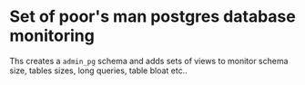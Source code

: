 # Set of poor's man postgres database monitoring

Ths creates a `admin_pg` schema and adds sets of views to monitor schema size, tables sizes, long queries, table bloat etc..

